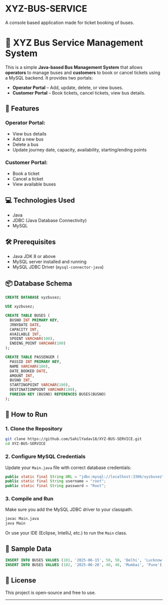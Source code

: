 # XYZ-BUS-SERVICE
A console based application made for ticket booking of buses.



# 🚌 XYZ Bus Service Management System

This is a simple **Java-based Bus Management System** that allows **operators** to manage buses and **customers** to book or cancel tickets using a MySQL backend. It provides two portals:

* **Operator Portal** – Add, update, delete, or view buses.
* **Customer Portal** – Book tickets, cancel tickets, view bus details.

## 📁 Features

### Operator Portal:

* View bus details
* Add a new bus
* Delete a bus
* Update journey date, capacity, availability, starting/ending points

### Customer Portal:

* Book a ticket
* Cancel a ticket
* View available buses

## 💻 Technologies Used

* Java
* JDBC (Java Database Connectivity)
* MySQL

## 🛠️ Prerequisites

* Java JDK 8 or above
* MySQL server installed and running
* MySQL JDBC Driver (`mysql-connector-java`)

## 📦 Database Schema

```sql
CREATE DATABASE xyzbusez;

USE xyzbusez;

CREATE TABLE BUSES (
  BUSNO INT PRIMARY KEY,
  JRNYDATE DATE,
  CAPACITY INT,
  AVAILABLE INT,
  SPOINT VARCHAR(100),
  ENDING_POINT VARCHAR(100)
);

CREATE TABLE PASSENGER (
  PASSID INT PRIMARY KEY,
  NAME VARCHAR(100),
  DATE_BOOKED DATE,
  AMOUNT INT,
  BUSNO INT,
  STARTINGPOINT VARCHAR(100),
  DESTINATIONPOINT VARCHAR(100),
  FOREIGN KEY (BUSNO) REFERENCES BUSES(BUSNO)
);
```

## 🚀 How to Run

### 1. Clone the Repository

```bash
git clone https://github.com/SahilYadav18/XYZ-BUS-SERVICE.git
cd XYZ-BUS-SERVICE
```

### 2. Configure MySQL Credentials

Update your `Main.java` file with correct database credentials:

```java
public static final String URL = "jdbc:mysql://localhost:3306/xyzbusez";
public static final String username = "root";
public static final String password = "Root";
```

### 3. Compile and Run

Make sure you add the MySQL JDBC driver to your classpath.

```bash
javac Main.java
java Main
```

Or use your IDE (Eclipse, IntelliJ, etc.) to run the `Main` class.

## 🧪 Sample Data

```sql
INSERT INTO BUSES VALUES (101, '2025-06-15', 50, 50, 'Delhi', 'Lucknow');
INSERT INTO BUSES VALUES (102, '2025-06-20', 40, 40, 'Mumbai', 'Pune');
```

## 📄 License

This project is open-source and free to use.

---


